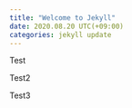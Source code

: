 ```yaml
---
title: "Welcome to Jekyll"
date: 2020.08.20 UTC(+09:00)
categories: jekyll update
---
```


Test

Test2

Test3
